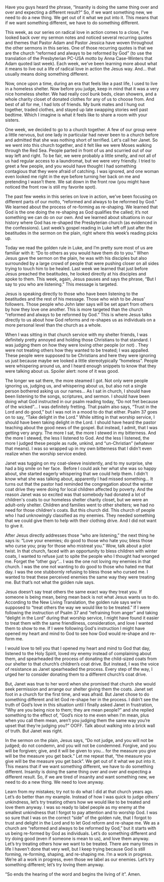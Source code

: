 Have you guys heard the phrase, “Insanity is doing the same thing over and over and expecting a different result?” So, if we want something new, we need to do a new thing. We get out of it what we put into it. This means that if we want something different, we have to do something different. 

This week, as our series on radical love in action comes to a close, I've looked back over my sermon notes and noticed several recurring quotes and themes that Pastor Adam and Pastor Jessica have woven throughout the other sermons in this series. One of those recurring quotes is that we are the church “reformed and always to be reformed by God” (to use the translation of the Presbyterian PC-USA motto by Anna Case-Winters that Adam quoted last week). Each week, we’ve been learning more about what it means to live out a life of radical love in action the Jesus way. And… that usually means doing something different.

Now, once upon a time, during an era that feels like a past life, I used to live in a homeless shelter. Now before you judge, keep in mind that it was a very nice homeless shelter. We had really cool bunk beds, clean showers, and a whole charity closet of donated clothes for any of us to choose from. And best of all for me, I had lots of friends. My bunk mates and I hung out together, traded clothes, and stayed up late swapping stories well past bedtime. Which I imagine is what it feels like to share a room with your sisters. 

One week, we decided to go to a church together. A few of our group were a little nervous, but one lady in particular had never been to a church before and admitted that she was nothing short of terrified. Let's call her Janet. So we went into this church together, and it felt like we were Moses walking through the Red Sea. People parted in front of us and scurried out of our way left and right. To be fair, we were probably a little smelly, and not all of us had regular access to a laundromat, but we were very friendly. I tried to greet a few people, and you would have thought I had something contagious that they were afraid of catching. I was ignored, and one woman even looked me right in the eye before turning her back on me and pretending I wasn’t there. We sat down in the front row (you might have noticed the front row is still my favorite spot).

The past few weeks in this series on love in action, we’ve been focusing on different parts of our motto, “reformed and always to be reformed by God.” We learned about the process of re-forming as re-shaping. We learned that God is the one doing the re-shaping as God qualifies the called; it’s not something we can do on our own. And we learned about situations in our history where God has re-shaped the Presbyterian church (as evidenced in the confessions). Last week’s gospel reading in Luke left off just after the beatitudes in the sermon on the plain, right where this week’s reading picks up. 

Today we read the golden rule in Luke, and I’m pretty sure most of us are familiar with it: “Do to others as you would have them do to you.” When Jesus gave the sermon on the plain, he was with his disciples but also surrounded by a large crowd of people that were pushing closer on all sides trying to touch him to be healed. Last week we learned that just before Jesus preached the beatitudes, he looked directly at his disciples and spoke to them. This week, again, Jesus pauses and says the phrase, “But I say to you who are listening.” This message is targeted. 

Jesus is speaking directly to those who have been listening to the beatitudes and the rest of his message. Those who wish to be Jesus’ followers. Those people who John later says will be set apart from others by how they love one another. This is more targeted than the church “reformed and always to be reformed by God.” This is where Jesus talks directly to us about how God reforms and re-shapes us as individuals on a more personal level than the church as a whole.  

When I was sitting in that church service with my shelter friends, I was definitely pretty annoyed and holding those Christians to that standard. I was judging them on how they were loving other people (or not) . They were not treating others how they wanted to be treated; I was appalled. These people were supposed to be Christians and here they were ignoring us just because maybe we looked a little stereotypically “homeless”. People were whispering around us, and I heard enough snippets to know that they were talking about us. Spoiler alert: none of it was good. 

The longer we sat there, the more steamed I got. Not only were people ignoring us, judging us, and whispering about us, but also not a single person bothered asking us our names… As I sat in church, I should have been listening to the songs, scriptures, and sermon. I should have been doing what God instructed in our psalm reading today, “Do not fret because of the wicked”... I was definitely fretting. That psalm also says, “Trust in the Lord and do good,” but I was not in a mood to do that either. Psalm 37 goes on to say, “Take delight in the Lord.” While sitting in that worship service, I should have been taking delight in the Lord. I should have heard the pastor teaching about the good news of the gospel. But instead, I admit, that I was getting very angry. The more I sat, the more I stewed in my bitterness. And the more I stewed, the less I listened to God. And the less I listened, the more I judged these people as rude, unkind, and “un-Christian” (whatever that means). I was so wrapped up in my own bitterness that I didn't even realize when the worship service ended. 

Janet was tugging on my coat-sleeve insistently, and to my surprise, she had a big smile on her face.  Before I could ask her what she was so happy about, she started eagerly whispering that we could help them. I didn't know what she was talking about, apparently I had missed something… It turns out that the pastor had reminded the congregation about the winter coat drive they were doing for local children affected by poverty. And the reason Janet was so excited was that somebody had donated a lot of children's coats to our homeless shelter charity closet, but we were an adult-only shelter. Children and families went to other shelters; we had no need for those children's coats. But this church did. This church of people who I had unknowingly classified as my enemies. They needed something that we could give them to help with their clothing drive. And I did not want to give it. 

After Jesus directly addresses those “who are listening,” the next thing he says is: “Love your enemies; do good to those who hate you; bless those who curse you; pray for those who mistreat you.” Wow, talk about a plot twist. In that church, faced with an opportunity to bless children with winter coats, I wanted to refuse just to spite the people who I thought had wronged me. Forget the “other guy”... I was the one not loving my enemies in that church. I was the one not wanting to do good to those who hated me that day. I was the one stubbornly refusing to bless those who cursed me. I wanted to treat these perceived enemies the same way they were treating me. But that’s not what the golden rule says. 

Jesus doesn’t say treat others the same exact way they treat you. If someone is being mean, being mean back is not what Jesus wants us to do. According to the New Living Translation, the golden rule says we’re supposed to “treat others the way we would like to be treated.” If I were following the instruction of Psalm 37 and “refraining from anger” and taking “delight in the Lord” during that worship service, I might have found it easier to treat them with the same friendliness, consideration, and love I wanted them to show to me. If I were following God's instruction I might have opened my heart and mind to God to see how God would re-shape and re-form me.

I would love to tell you that I opened my heart and mind to God that day, listened to the Holy Spirit, loved my enemy instead of complaining about them, and spearheaded the process of donating the child-sized coats from our shelter to that church’s children’s coat drive. But instead, I was the voice of resistance as Janet spearheaded the process. Every step of the way, I urged her to consider donating them to a different church’s coat drive. 

But, Janet was true to her word when she promised that church she would seek permission and arrange our shelter giving them the coats. Janet set foot in a church for the first time, and was afraid. But Janet chose to do something different and let God re-shape her in the process. I didn’t see the truth of God’s love in this situation until I finally asked Janet in frustration, “Why are you being nice to them; they are mean people?” and she replied something to the effect of, “God’s nice to me even when I’m mean, plus when you call them mean, aren’t you judging them the same way you’re upset that they’re judging you?” OOFF. Talk about walking into a brick wall of truth. But Janet was right.

In the sermon on the plain, Jesus says, “Do not judge, and you will not be judged; do not condemn, and you will not be condemned. Forgive, and you will be forgiven; give, and it will be given to you... for the measure you give will be the measure you get back.” Let me repeat that, “the measure you give will be the measure you get back”. We get out of it what we put into it. This means that if we want something different, we have to do something different. Insanity is doing the same thing over and over and expecting a different result. So, if we are tired of insanity and want something new, we need to do a new thing. We need to love anyway.  

Learn from my mistakes; try not to do what I did at that church years ago. Let’s do better than my example. Instead of how I was quick to judge others’ unkindness, let’s try treating others how we would like to be treated and love them anyway. I was so ready to label people as my enemy at the smallest unkindness that I forgot to pay attention and to worship God. I was so sure that I was on the correct “side” of the golden rule, that I forgot to trust and delight in the Lord and to let God reform and re-shape me. We as a church are “reformed and always to be reformed by God,” but it starts with us being re-formed by God as individuals. Let’s do something different and try doing good (even if someone is mean to us), and love them anyway. Let’s try treating others how we want to be treated. There are many times in life I haven’t done that very well, but I keep trying because God is still forming, re-forming, shaping, and re-shaping me. I’m a work in progress. We’re all a work in progress, even those we label as our enemies. Let’s try something different; let’s try loving them anyway. 

“So ends the hearing of the word and begins the living of it”. Amen.